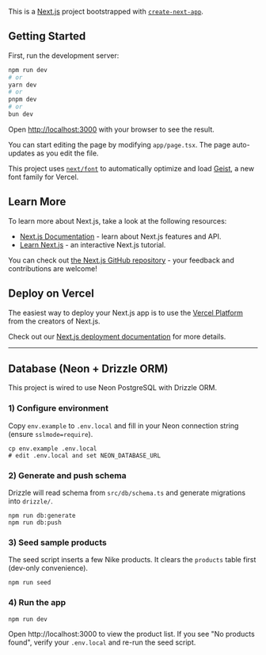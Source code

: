 This is a [Next.js](https://nextjs.org) project bootstrapped with [`create-next-app`](https://nextjs.org/docs/app/api-reference/cli/create-next-app).

## Getting Started

First, run the development server:

```bash
npm run dev
# or
yarn dev
# or
pnpm dev
# or
bun dev
```

Open [http://localhost:3000](http://localhost:3000) with your browser to see the result.

You can start editing the page by modifying `app/page.tsx`. The page auto-updates as you edit the file.

This project uses [`next/font`](https://nextjs.org/docs/app/building-your-application/optimizing/fonts) to automatically optimize and load [Geist](https://vercel.com/font), a new font family for Vercel.

## Learn More

To learn more about Next.js, take a look at the following resources:

- [Next.js Documentation](https://nextjs.org/docs) - learn about Next.js features and API.
- [Learn Next.js](https://nextjs.org/learn) - an interactive Next.js tutorial.

You can check out [the Next.js GitHub repository](https://github.com/vercel/next.js) - your feedback and contributions are welcome!

## Deploy on Vercel

The easiest way to deploy your Next.js app is to use the [Vercel Platform](https://vercel.com/new?utm_medium=default-template&filter=next.js&utm_source=create-next-app&utm_campaign=create-next-app-readme) from the creators of Next.js.

Check out our [Next.js deployment documentation](https://nextjs.org/docs/app/building-your-application/deploying) for more details.

---

## Database (Neon + Drizzle ORM)

This project is wired to use Neon PostgreSQL with Drizzle ORM.

### 1) Configure environment

Copy `env.example` to `.env.local` and fill in your Neon connection string (ensure `sslmode=require`).

```
cp env.example .env.local
# edit .env.local and set NEON_DATABASE_URL
```

### 2) Generate and push schema

Drizzle will read schema from `src/db/schema.ts` and generate migrations into `drizzle/`.

```
npm run db:generate
npm run db:push
```

### 3) Seed sample products

The seed script inserts a few Nike products. It clears the `products` table first (dev-only convenience).

```
npm run seed
```

### 4) Run the app

```
npm run dev
```

Open http://localhost:3000 to view the product list. If you see "No products found", verify your `.env.local` and re-run the seed script.
